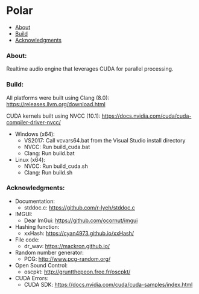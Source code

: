 # Polar

- [About](#about)
- [Build](#build)
- [Acknowledgments](#acknowledgments)

### About: <a name="about"></a>

Realtime audio engine that leverages CUDA for parallel processing.

### Build: <a name="build"></a>

All platforms were built using Clang (8.0): https://releases.llvm.org/download.html

CUDA kernels built using NVCC (10.1):       https://docs.nvidia.com/cuda/cuda-compiler-driver-nvcc/

- Windows (x64):
    - VS2017: Call vcvars64.bat from the Visual Studio install directory
    - NVCC: Run build_cuda.bat
    - Clang: Run build.bat
- Linux (x64):
    - NVCC: Run build_cuda.sh
    - Clang: Run build.sh

### Acknowledgments: <a name="acknowledgments"></a>

- Documentation:
    - stddoc.c:     https://github.com/r-lyeh/stddoc.c
- IMGUI:
    - Dear ImGui:   https://github.com/ocornut/imgui
- Hashing function:
    - xxHash:       https://cyan4973.github.io/xxHash/
- File code:
    - dr_wav:       https://mackron.github.io/
- Random number generator:
    - PCG:          http://www.pcg-random.org/
- Open Sound Control:
    - oscpkt:       http://gruntthepeon.free.fr/oscpkt/
- CUDA Errors:
    - CUDA SDK:     https://docs.nvidia.com/cuda/cuda-samples/index.html